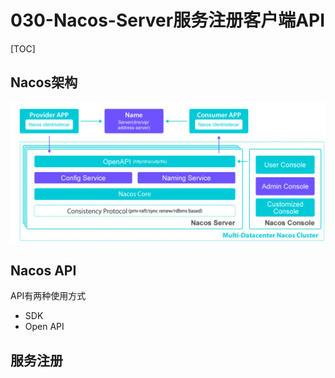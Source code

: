 # 030-Nacos-Server服务注册客户端API

[TOC]

## Nacos架构

![image-20210724145559902](../../../../assets/image-20210724145559902.png)

## Nacos API

API有两种使用方式

- SDK
- Open API

## 服务注册

```
```

